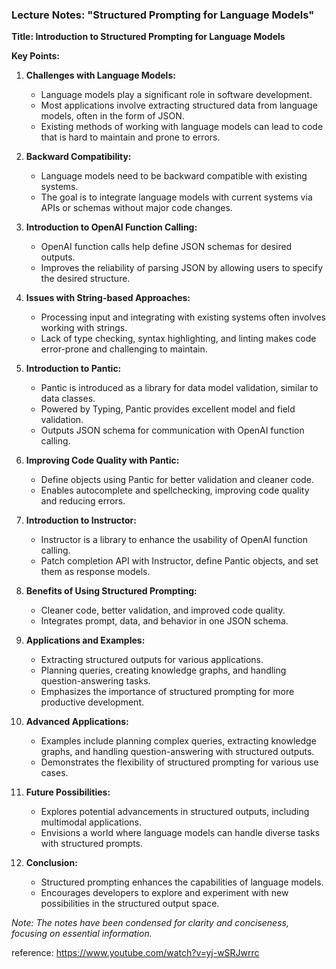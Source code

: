 ### Lecture Notes: "Structured Prompting for Language Models"

**Title: Introduction to Structured Prompting for Language Models**

**Key Points:**

1. **Challenges with Language Models:**
   - Language models play a significant role in software development.
   - Most applications involve extracting structured data from language models, often in the form of JSON.
   - Existing methods of working with language models can lead to code that is hard to maintain and prone to errors.

2. **Backward Compatibility:**
   - Language models need to be backward compatible with existing systems.
   - The goal is to integrate language models with current systems via APIs or schemas without major code changes.

3. **Introduction to OpenAI Function Calling:**
   - OpenAI function calls help define JSON schemas for desired outputs.
   - Improves the reliability of parsing JSON by allowing users to specify the desired structure.

4. **Issues with String-based Approaches:**
   - Processing input and integrating with existing systems often involves working with strings.
   - Lack of type checking, syntax highlighting, and linting makes code error-prone and challenging to maintain.

5. **Introduction to Pantic:**
   - Pantic is introduced as a library for data model validation, similar to data classes.
   - Powered by Typing, Pantic provides excellent model and field validation.
   - Outputs JSON schema for communication with OpenAI function calling.

6. **Improving Code Quality with Pantic:**
   - Define objects using Pantic for better validation and cleaner code.
   - Enables autocomplete and spellchecking, improving code quality and reducing errors.

7. **Introduction to Instructor:**
   - Instructor is a library to enhance the usability of OpenAI function calling.
   - Patch completion API with Instructor, define Pantic objects, and set them as response models.

8. **Benefits of Using Structured Prompting:**
   - Cleaner code, better validation, and improved code quality.
   - Integrates prompt, data, and behavior in one JSON schema.

9. **Applications and Examples:**
   - Extracting structured outputs for various applications.
   - Planning queries, creating knowledge graphs, and handling question-answering tasks.
   - Emphasizes the importance of structured prompting for more productive development.

10. **Advanced Applications:**
    - Examples include planning complex queries, extracting knowledge graphs, and handling question-answering with structured outputs.
    - Demonstrates the flexibility of structured prompting for various use cases.

11. **Future Possibilities:**
    - Explores potential advancements in structured outputs, including multimodal applications.
    - Envisions a world where language models can handle diverse tasks with structured prompts.

12. **Conclusion:**
    - Structured prompting enhances the capabilities of language models.
    - Encourages developers to explore and experiment with new possibilities in the structured output space.

*Note: The notes have been condensed for clarity and conciseness, focusing on essential information.* 

reference: https://www.youtube.com/watch?v=yj-wSRJwrrc